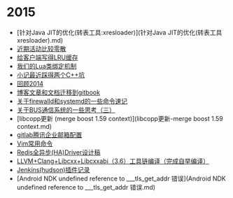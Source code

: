 # 2015

  * [针对Java JIT的优化\(转表工具:xresloader\)](针对Java JIT的优化\(转表工具xresloader\).md)
  * [近期活动比较零散](近期活动比较零散.md)
  * [给客户端写得LRU缓存](给客户端写得LRU缓存.md)
  * [我们的Lua类绑定机制](我们的Lua类绑定机制.md)
  * [小记最近踩得两个C++坑](小记最近踩得两个C++坑.md)
  * [回顾2014](回顾2014.md)
  * [博客文章和文档迁移到gitbook](博客文章和文档迁移到gitbook.md)
  * [关于firewalld和systemd的一些命令速记](关于firewalld和systemd的一些命令速记.md)
  * [关于BUS通信系统的一些思考（三）](关于BUS通信系统的一些思考（三）.md)
  * [libcopp更新 \(merge boost 1.59 context\)](libcopp更新-merge boost 1.59 context.md)
  * [gitlab腾讯企业邮箱配置](gitlab腾讯企业邮箱配置.md)
  * [Vim常用命令](Vim常用命令.md)
  * [Redis全异步\(HA\)Driver设计稿](Redis全异步-HA-Driver设计稿.md)
  * [LLVM+Clang+Libcxx+Libcxxabi（3.6）工具链编译（完成自举编译）](LLVM+Clang+Libcxx+Libcxxabi（3.6）工具链编译（完成自举编译）.md)
  * [Jenkins\(hudson\)插件记录](Jenkins\(hudson\)插件记录.md)
  * [Android NDK undefined reference to ___tls_get_addr 错误](Android NDK undefined reference to ___tls_get_addr 错误.md)
